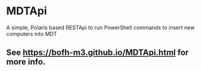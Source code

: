 # MDTApi
A simple, Polaris based RESTApi to run PowerShell commands to insert new computers into MDT

## See https://bofh-m3.github.io/MDTApi.html for more info.
